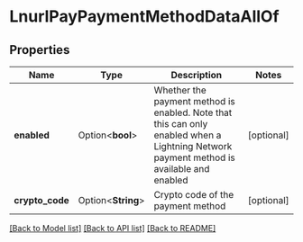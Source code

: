 # LnurlPayPaymentMethodDataAllOf

## Properties

Name | Type | Description | Notes
------------ | ------------- | ------------- | -------------
**enabled** | Option<**bool**> | Whether the payment method is enabled. Note that this can only enabled when a Lightning Network payment method is available and enabled | [optional]
**crypto_code** | Option<**String**> | Crypto code of the payment method | [optional]

[[Back to Model list]](../README.md#documentation-for-models) [[Back to API list]](../README.md#documentation-for-api-endpoints) [[Back to README]](../README.md)


